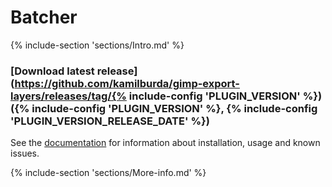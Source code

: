 # Batcher

{% include-section 'sections/Intro.md' %}

### [Download latest release](https://github.com/kamilburda/gimp-export-layers/releases/tag/{% include-config 'PLUGIN_VERSION' %}) ({% include-config 'PLUGIN_VERSION' %}, {% include-config 'PLUGIN_VERSION_RELEASE_DATE' %})

See the [documentation](https://kamilburda.github.io/gimp-export-layers/sections) for information about installation, usage and known issues.


{% include-section 'sections/More-info.md' %}
